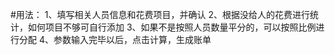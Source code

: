 #用法：
	1、填写相关人员信息和花费项目，并确认
	2、根据没给人的花费进行统计，如何项目不够可自行添加
	3、如果不是按照人员数量平分的，可以按照比例进行分配
	4、参数输入完毕以后，点击计算，生成账单